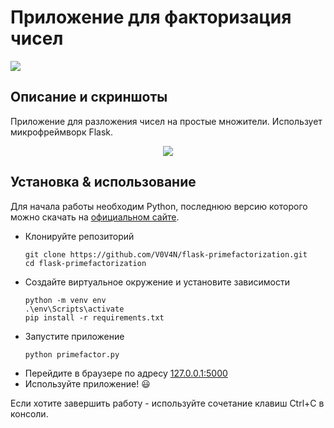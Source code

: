 # Приложение для факторизация чисел
<img src="https://img.shields.io/pypi/pyversions/Django.svg">

## Описание и скриншоты
Приложение для разложения чисел на простые множители. Использует микрофреймворк Flask.
<p align="center">
  <img src="https://i.imgur.com/rpQSzGk.png">
</p>

## Установка & использование
Для начала работы необходим Python, последнюю версию которого можно скачать на [официальном сайте](https://www.python.org/downloads/).

 - Клонируйте репозиторий
    ```
    git clone https://github.com/V0V4N/flask-primefactorization.git
    cd flask-primefactorization
    ```
 - Создайте виртуальное окружение и установите зависимости
    ```
    python -m venv env
    .\env\Scripts\activate
    pip install -r requirements.txt
    ```
 - Запустите приложение
    ```
    python primefactor.py
    ```
 - Перейдите в браузере по адресу [127.0.0.1:5000](http://127.0.0.1:5000/)
 - Используйте приложение! 😃
 
 Если хотите завершить работу - используйте сочетание клавиш Ctrl+C в консоли.
